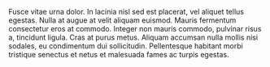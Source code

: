 Fusce vitae urna dolor. In lacinia nisl sed est placerat, vel aliquet tellus egestas. Nulla at augue at velit aliquam euismod. Mauris fermentum consectetur eros at commodo. Integer non mauris commodo, pulvinar risus a, tincidunt ligula. Cras at purus metus. Aliquam accumsan nulla mollis nisi sodales, eu condimentum dui sollicitudin. Pellentesque habitant morbi tristique senectus et netus et malesuada fames ac turpis egestas.